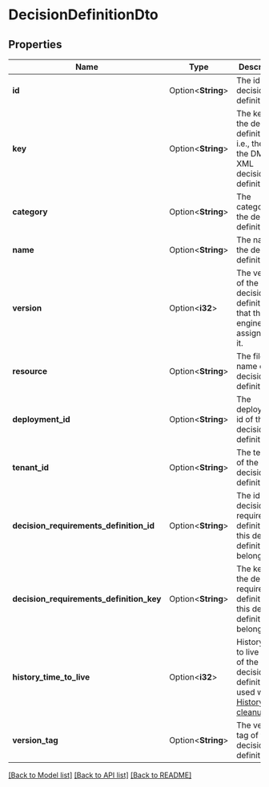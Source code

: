 # DecisionDefinitionDto

## Properties

Name | Type | Description | Notes
------------ | ------------- | ------------- | -------------
**id** | Option<**String**> | The id of the decision definition | [optional]
**key** | Option<**String**> | The key of the decision definition, i.e., the id of the DMN 1.0 XML decision definition. | [optional]
**category** | Option<**String**> | The category of the decision definition. | [optional]
**name** | Option<**String**> | The name of the decision definition. | [optional]
**version** | Option<**i32**> | The version of the decision definition that the engine assigned to it. | [optional]
**resource** | Option<**String**> | The file name of the decision definition. | [optional]
**deployment_id** | Option<**String**> | The deployment id of the decision definition. | [optional]
**tenant_id** | Option<**String**> | The tenant id of the decision definition. | [optional]
**decision_requirements_definition_id** | Option<**String**> | The id of the decision requirements definition this decision definition belongs to. | [optional]
**decision_requirements_definition_key** | Option<**String**> | The key of the decision requirements definition this decision definition belongs to. | [optional]
**history_time_to_live** | Option<**i32**> | History time to live value of the decision definition. Is used within [History cleanup](https://docs.camunda.org/manual/7.14/user-guide/process-engine/history/#history-cleanup). | [optional]
**version_tag** | Option<**String**> | The version tag of the decision definition. | [optional]

[[Back to Model list]](../README.md#documentation-for-models) [[Back to API list]](../README.md#documentation-for-api-endpoints) [[Back to README]](../README.md)


